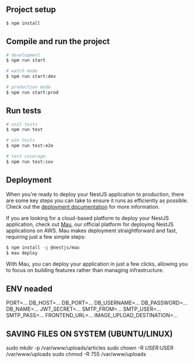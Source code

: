 ## Project setup

```bash
$ npm install
```

## Compile and run the project

```bash
# development
$ npm run start

# watch mode
$ npm run start:dev

# production mode
$ npm run start:prod
```

## Run tests

```bash
# unit tests
$ npm run test

# e2e tests
$ npm run test:e2e

# test coverage
$ npm run test:cov
```

## Deployment

When you're ready to deploy your NestJS application to production, there are some key steps you can take to ensure it runs as efficiently as possible. Check out the [deployment documentation](https://docs.nestjs.com/deployment) for more information.

If you are looking for a cloud-based platform to deploy your NestJS application, check out [Mau](https://mau.nestjs.com), our official platform for deploying NestJS applications on AWS. Mau makes deployment straightforward and fast, requiring just a few simple steps:

```bash
$ npm install -g @nestjs/mau
$ mau deploy
```

With Mau, you can deploy your application in just a few clicks, allowing you to focus on building features rather than managing infrastructure.

## ENV neaded

PORT=...
DB_HOST=...
DB_PORT=...
DB_USERNAME=...
DB_PASSWORD=...
DB_NAME=...
JWT_SECRET=...
SMTP_FROM=...
SMTP_USER=...
SMTP_PASS=...
FRONTEND_URL=...
IMAGE_UPLOAD_DESTINATION=...

## SAVING FILES ON SYSTEM (UBUNTU/LINUX)

sudo mkdir -p /var/www/uploads/articles
sudo chown -R $USER:$USER /var/www/uploads
sudo chmod -R 755 /var/www/uploads
